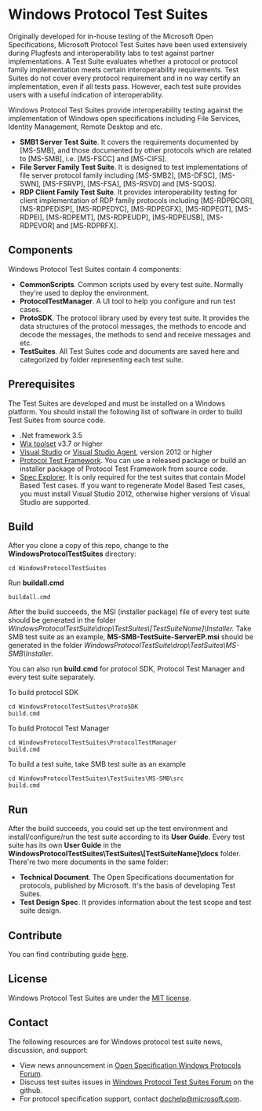 # Windows Protocol Test Suites

Originally developed for in-house testing of the Microsoft Open Specifications, Microsoft Protocol Test Suites have been used extensively during Plugfests and interoperability labs to test against partner implementations.
A Test Suite evaluates whether a protocol or protocol family implementation meets certain interoperability requirements.
Test Suites do not cover every protocol requirement and in no way certify an implementation, even if all tests pass. 
However, each test suite provides users with a useful indication of interoperability.

Windows Protocol Test Suites provide interoperability testing against the implementation of Windows open specifications including File Services, Identity Management, Remote Desktop and etc.

* **SMB1 Server Test Suite**. It covers the requirements documented by [MS-SMB], and those documented by other protocols which are related to [MS-SMB], i.e. [MS-FSCC] and [MS-CIFS].
* **File Server Family Test Suite**. It is designed to test implementations of file server protocol family including [MS-SMB2], [MS-DFSC], [MS-SWN], [MS-FSRVP], [MS-FSA], [MS-RSVD] and [MS-SQOS].
* **RDP Client Family Test Suite**. It provides interoperability testing for client implementation of RDP family protocols including [MS-RDPBCGR], [MS-RDPEDISP], [MS-RDPEDYC], [MS-RDPEGFX], [MS-RDPEGT], [MS-RDPEI], [MS-RDPEMT], [MS-RDPEUDP], [MS-RDPEUSB], [MS-RDPEVOR] and [MS-RDPRFX].  

## Components
Windows Protocol Test Suites contain 4 components:

* **CommonScripts**. Common scripts used by every test suite. Normally they're used to deploy the environment.
* **ProtocolTestManager**. A UI tool to help you configure and run test cases.
* **ProtoSDK**. The protocol library used by every test suite. It provides the data structures of the protocol messages, the methods to encode and decode the messages, the methods to send and receive messages and etc.
* **TestSuites**. All Test Suites code and documents are saved here and categorized by folder representing each test suite.


## Prerequisites
The Test Suites are developed and must be installed on a Windows platform.
You should install the following list of software in order to build Test Suites from source code.

* .Net framework 3.5
* [Wix toolset](http://wixtoolset.org/) v3.7 or higher
* [Visual Studio](https://www.microsoft.com/en-us/download/details.aspx?id=30682) or [Visual Studio Agent](https://www.microsoft.com/en-us/download/details.aspx?id=38186), version 2012 or higher
* [Protocol Test Framework](https://github.com/microsoft/protocoltestframework). You can use a released package or build an installer package of Protocol Test Framework from source code.
* [Spec Explorer](https://visualstudiogallery.msdn.microsoft.com/271d0904-f178-4ce9-956b-d9bfa4902745/). It is only required for the test suites that contain Model Based Test cases. If you want to regenerate Model Based Test cases, you must install Visual Studio 2012, otherwise higher versions of Visual Studio are supported.

## Build

After you clone a copy of this repo, change to the **WindowsProtocolTestSuites** directory:

```
cd WindowsProtocolTestSuites
```

Run **buildall.cmd**

```
buildall.cmd
```

After the build succeeds, the MSI (installer package) file of every test suite should be generated in the folder *WindowsProtocolTestSuite\drop\TestSuites\\[TestSuiteName]\Installer\.*
Take SMB test suite as an example, **MS-SMB-TestSuite-ServerEP.msi** should be generated in the folder *WindowsProtocolTestSuite\drop\TestSuites\MS-SMB\Installer\.*

You can also run **build.cmd** for protocol SDK, Protocol Test Manager and every test suite separately.

To build protocol SDK
```
cd WindowsProtocolTestSuites\ProtoSDK
build.cmd
```

To build Protocol Test Manager
```
cd WindowsProtocolTestSuites\ProtocolTestManager
build.cmd
```

To build a test suite, take SMB test suite as an example
```
cd WindowsProtocolTestSuites\TestSuites\MS-SMB\src
build.cmd
```
## Run
After the build succeeds, you could set up the test environment and install/configure/run the test suite according to its **User Guide**.
Every test suite has its own **User Guide** in the **WindowsProtocolTestSuites\TestSuites\\[TestSuiteName]\docs** folder.
There're two more documents in the same folder:

* **Technical Document**. The Open Specifications documentation for protocols, published by Microsoft. It's the basis of developing Test Suites.
* **Test Design Spec**.  It provides information about the test scope and test suite design.

## Contribute

You can find contributing guide [here](https://github.com/Microsoft/WindowsProtocolTestSuites/blob/master/CONTRIBUTING.md).

## License

Windows Protocol Test Suites are under the [MIT license](https://github.com/Microsoft/WindowsProtocolTestSuites/blob/master/LICENSE.txt).
  

## Contact
The following resources are for Windows protocol test suite news, discussion, and support:
* View news announcement in [Open Specification Windows Protocols Forum](https://social.msdn.microsoft.com/Forums/en-US/home?forum=os_windowsprotocols).
* Discuss test suites issues in [Windows Protocol Test Suites Forum](https://github.com/Microsoft/WindowsProtocolTestSuites/issues) on the github.
* For protocol specification support, contact dochelp@microsoft.com.

